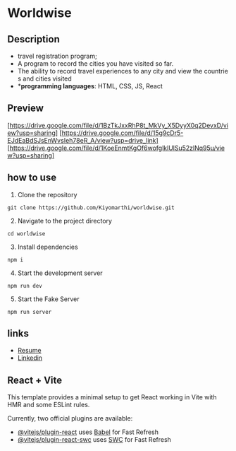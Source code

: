 # Worldwise
## Description
- travel registration program;
- A program to record the cities you have visited so far.
- The ability to record travel experiences to any city and view the countries and cities visited
- ***programming languages**: HTML, CSS, JS, React
## Preview
[https://drive.google.com/file/d/1BzTkJxxRhP8t_MkVy_X5DyyX0q2DevxD/view?usp=sharing]
[https://drive.google.com/file/d/15g9cDr5-EJdEaBdSJsEnWvsIeh78eR_A/view?usp=drive_link]
[https://drive.google.com/file/d/1KoeEnmtKgOf6wofglklUlSu52zlNq95u/view?usp=sharing]

## how to use
1. Clone the repository
```
git clone https://github.com/Kiyomarthi/worldwise.git
```

2. Navigate to the project directory
```
cd worldwise
```

3. Install dependencies
```
npm i
```

4. Start the development server
```
npm run dev
```

5. Start the Fake Server
```
npm run server
```

## links
- [Resume](https://drive.google.com/file/d/1MSikW0hlfwjpsI_VPBEZjkt8BuPGj5z8/view?usp=sharing)
- [Linkedin](https://www.linkedin.com/in/kiyomarthi/)

## React + Vite

This template provides a minimal setup to get React working in Vite with HMR and some ESLint rules.

Currently, two official plugins are available:

- [@vitejs/plugin-react](https://github.com/vitejs/vite-plugin-react/blob/main/packages/plugin-react/README.md) uses [Babel](https://babeljs.io/) for Fast Refresh
- [@vitejs/plugin-react-swc](https://github.com/vitejs/vite-plugin-react-swc) uses [SWC](https://swc.rs/) for Fast Refresh
